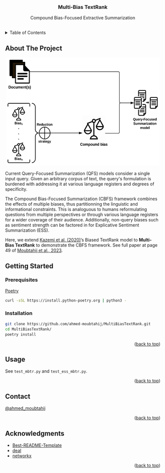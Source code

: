<!-- Improved compatibility of back to top link: See: https://github.com/Ayenem/LDS -->
<a name="readme-top"></a>

<!-- PROJECT LOGO -->
<br />
<div align="center">
  <!-- <img src="images/CBFS.png" alt="Logo" width="500" height="350"> -->

  <h3 align="center">Multi-Bias TextRank</h3>

  <p align="center">
    Compound Bias-Focused Extractive Summarization
    <br />
    <br />
    <!-- <a href=#usage>View Demo</a> -->
    <!-- · -->
    <!-- <a href="https://github.com/Ayenem/MBTR/issues">Report Bug</a>
    ·
    <a href="https://github.com/Ayenem/MBTR/issues">Request Feature</a> -->
  </p>
</div>



<!-- TABLE OF CONTENTS -->
<details>
  <summary>Table of Contents</summary>
  <ol>
    <li>
      <a href="#about-the-project">About The Project</a>
    </li>
    <!-- <li> -->
      <!-- <a href="#references">References</a> -->
    <!-- </li> -->
    <li>
      <a href="#getting-started">Getting Started</a>
      <ul>
        <li><a href="#prerequisites">Prerequisites</a></li>
        <li><a href="#installation">Installation</a></li>
      </ul>
    </li>
    <li><a href="#usage">Usage</a></li>
    <!-- <li><a href="#license">License</a></li> -->
    <li><a href="#contact">Contact</a></li>
    <li><a href="#acknowledgments">Acknowledgments</a></li>
  </ol>
</details>



<!-- ABOUT THE PROJECT -->
## About The Project

<div align="center">
  <img src="images/CBFS.png" alt="Logo" width="500" height="350">
</div>
<!-- [![Product Name Screen Shot][product-screenshot]](https://www.researchgate.net/publication/232645575_Graph-Based_Algorithms_for_Text_Summarization) -->

Current Query-Focused Summarization (QFS) models consider a single input query. Given an arbitrary corpus of text, the query's formulation is burdened with addressing it at various language registers and degrees of specificity.

The Compound Bias-Focused Summarization (CBFS) framework combines the effects of multiple biases, thus partitionning the linguistic and informational constraints. This is analoguous to humans reformulating questions from multiple perspectives or through various language registers for a wider coverage of their audience. Additionally, non-query biases such as sentiment strength can be factored in for Explicative Sentiment Summarization (ESS).

Here, we extend [Kazemi et al. (2020)](https://aclanthology.org/2020.coling-main.144/)’s Biased TextRank model to **Multi-Bias TextRank** to demonstrate the CBFS framework. See full paper at page 49 of [Moubtahij et al., 2023](https://espace.etsmtl.ca/id/eprint/3239/1/MOUBTAHIJ_Ahmed.pdf).

<!-- REFERENCES -->
<!-- ## References -->
<!-- Refer to the paper when/if it's accepted -->

<!-- GETTING STARTED -->
## Getting Started

### Prerequisites

[Poetry](https://python-poetry.org/docs/#installing-with-the-official-installer)
```sh
curl -sSL https://install.python-poetry.org | python3 -
```
### Installation

```sh
git clone https://github.com/ahmed-moubtahij/MultiBiasTextRank.git
cd MultiBiasTextRank/
poetry install
```

<p align="right">(<a href="#readme-top">back to top</a>)</p>

<!-- USAGE EXAMPLES -->
## Usage

See `test_mbtr.py` and `test_ess_mbtr.py`.

<!-- LICENSE -->
<!-- ## License -->

<!-- Distributed under the MIT License. See `LICENSE.txt` for more information. -->

<p align="right">(<a href="#readme-top">back to top</a>)</p>


<!-- CONTACT -->
## Contact

[@ahmed_moubtahij](https://x.com/ahmed_moubtahij)

<p align="right">(<a href="#readme-top">back to top</a>)</p>


<!-- ACKNOWLEDGMENTS -->
## Acknowledgments

* [Best-README-Template](https://github.com/othneildrew/Best-README-Template)
* [deal](https://github.com/life4/deal)
* [networkx](https://networkx.org/documentation/stable/reference/algorithms/generated/networkx.algorithms.link_analysis.pagerank_alg.pagerank.html)

<p align="right">(<a href="#readme-top">back to top</a>)</p>


<!-- MARKDOWN LINKS & IMAGES -->
<!-- https://www.markdownguide.org/basic-syntax/#reference-style-links -->
[product-screenshot]: images/textrank_graph.png
